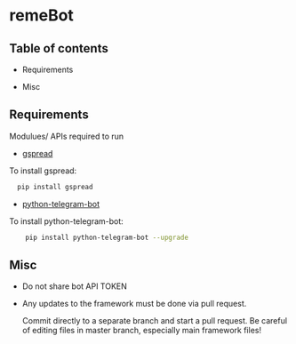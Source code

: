 # remeBot
## Table of contents


* Requirements

* Misc


## Requirements

Modulues/ APIs required to run

* [gspread](https://github.com/burnash/gspread)

To install gspread:

```sh
  pip install gspread
```
* [python-telegram-bot](https://github.com/python-telegram-bot/python-telegram-bot)

To install python-telegram-bot:

```sh
    pip install python-telegram-bot --upgrade
```

## Misc

- Do not share bot API TOKEN
- Any updates to the framework must be done via pull request.
  
  Commit directly to a separate branch and start a pull request. Be careful of editing files in master branch, especially main framework files!
